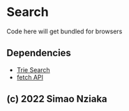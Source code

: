# Search

Code here will get bundled for browsers

## Dependencies

- [Trie Search](https://www.npmjs.com/package/trie-search)
- [fetch API](https://developer.mozilla.org/en-US/docs/Web/API/fetch)

## (c) 2022 Simao Nziaka
